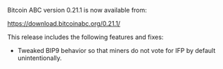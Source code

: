 Bitcoin ABC version 0.21.1 is now available from:

  <https://download.bitcoinabc.org/0.21.1/>

This release includes the following features and fixes:
  - Tweaked BIP9 behavior so that miners do not vote for IFP by default unintentionally.
